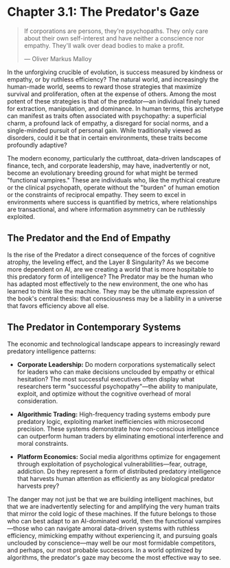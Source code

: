 # Chapter 3.1: The Predator's Gaze
> If corporations are persons, they're psychopaths. They only care about their own self-interest and have neither a conscience nor empathy. They'll walk over dead bodies to make a profit.
> 
> — Oliver Markus Malloy

In the unforgiving crucible of evolution, is success measured by kindness or empathy, or by ruthless efficiency? The natural world, and increasingly the human-made world, seems to reward those strategies that maximize survival and proliferation, often at the expense of others. Among the most potent of these strategies is that of the predator—an individual finely tuned for extraction, manipulation, and dominance. In human terms, this archetype can manifest as traits often associated with psychopathy: a superficial charm, a profound lack of empathy, a disregard for social norms, and a single-minded pursuit of personal gain. While traditionally viewed as disorders, could it be that in certain environments, these traits become profoundly adaptive?

The modern economy, particularly the cutthroat, data-driven landscapes of finance, tech, and corporate leadership, may have, inadvertently or not, become an evolutionary breeding ground for what might be termed "functional vampires." These are individuals who, like the mythical creature or the clinical psychopath, operate without the "burden" of human emotion or the constraints of reciprocal empathy. They seem to excel in environments where success is quantified by metrics, where relationships are transactional, and where information asymmetry can be ruthlessly exploited.

## The Predator and the End of Empathy

Is the rise of the Predator a direct consequence of the forces of cognitive atrophy, the leveling effect, and the Layer 8 Singularity? As we become more dependent on AI, are we creating a world that is more hospitable to this predatory form of intelligence? The Predator may be the human who has adapted most effectively to the new environment, the one who has learned to think like the machine. They may be the ultimate expression of the book's central thesis: that consciousness may be a liability in a universe that favors efficiency above all else.

## The Predator in Contemporary Systems

The economic and technological landscape appears to increasingly reward predatory intelligence patterns:

*   **Corporate Leadership:** Do modern corporations systematically select for leaders who can make decisions unclouded by empathy or ethical hesitation? The most successful executives often display what researchers term "successful psychopathy"—the ability to manipulate, exploit, and optimize without the cognitive overhead of moral consideration.

*   **Algorithmic Trading:** High-frequency trading systems embody pure predatory logic, exploiting market inefficiencies with microsecond precision. These systems demonstrate how non-conscious intelligence can outperform human traders by eliminating emotional interference and moral constraints.

*   **Platform Economics:** Social media algorithms optimize for engagement through exploitation of psychological vulnerabilities—fear, outrage, addiction. Do they represent a form of distributed predatory intelligence that harvests human attention as efficiently as any biological predator harvests prey?

The danger may not just be that we are building intelligent machines, but that we are inadvertently selecting for and amplifying the very human traits that mirror the cold logic of these machines. If the future belongs to those who can best adapt to an AI-dominated world, then the functional vampires—those who can navigate amoral data-driven systems with ruthless efficiency, mimicking empathy without experiencing it, and pursuing goals unclouded by conscience—may well be our most formidable competitors, and perhaps, our most probable successors. In a world optimized by algorithms, the predator's gaze may become the most effective way to see.
